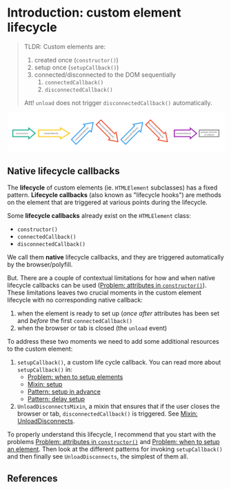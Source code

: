 # Introduction: custom element lifecycle

> TLDR: Custom elements are:
> 1. created once (`constructor()`)
> 2. setup once (`setupCallback()`)
> 3. connected/disconnected to the DOM sequentially
>    1. `connectedCallback()`
>    2. `disconnectedCallback()`
> 
> Att! `unload` does not trigger `disconnectedCallback()` automatically.

![lifecycle illustration](lifecycle.jpg)

## Native lifecycle callbacks

The **lifecycle** of custom elements (ie. `HTMLElement` subclasses) has a fixed pattern.
**Lifecycle callbacks** (also known as "lifecycle hooks") are methods on the element 
that are triggered at various points during the lifecycle.

Some **lifecycle callbacks** already exist on the `HTMLElement` class:
* `constructor()`
* `connectedCallback()`
* `disconnectedCallback()`

We call them **native** lifecycle callbacks, and they are triggered automatically by the browser/polyfill.

But. There are a couple of contextual limitations for how and when native lifecycle 
callbacks can be used ([Problem: attributes in `constructor()`](Problem1_attributesInConstructor.md)).
These limitations leaves two crucial moments in the custom element lifecycle with no corresponding 
native callback:
1. when the element is ready to set up
   (*once after* attributes has been set and *before* the first `connectedCallback()`
2. when the browser or tab is closed 
   (the `unload` event)

To address these two moments we need to add some additional resources to the custom element:
1. `setupCallback()`, a custom life cycle callback.
   You can read more about `setupCallback()` in:
   * [Problem: when to setup elements](Problem2_setupElement.md)
   * [Mixin: setup](Mixin_setup.md)
   * [Pattern: setup in advance](Pattern1_setup_in_advance.md)
   * [Pattern: delay setup](Pattern2_delay_setup.md)
2. `UnloadDisconnectsMixin`, a mixin that ensures that if the user closes the browser or tab, 
   `disconnectedCallback()` is triggered. 
   See [Mixin: UnloadDisconnects](Mixin_unload_disconnects.md).

To properly understand this lifecycle, I recommend that you start with the problems
[Problem: attributes in `constructor()`](Problem1_attributesInConstructor.md) and
[Problem: when to setup an element](Problem2_setupElement.md).
Then look at the different patterns for invoking `setupCallback()` and 
then finally see `UnloadDisconnects`, the simplest of them all.

## References


